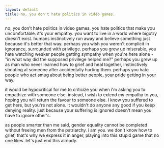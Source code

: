 ```yaml
---
layout: default
title: no, you don't hate politics in video games.
---
```


no, you don't hate politics in video games. you hate politics that make you uncomfortable. it's your empathy. you want to live in a world where bigotry doesn't exist. humans instinctively run away and believe something just because it's better that way. perhaps you wish you weren't complicit in ignorance, surrounded with privilege. perhaps you grew up miserable, you hate watching weaker people getting sympathy when you're here alone - "in what way did the supposed privilege helped me?" perhaps you grew up as man who never learned how to grief and heal together, instinctively shouting at someone after accidentally hurting them. perhaps you hate people who act smug about being better people, your pride getting in your way.

it would be hypocritical for me to criticize you when i'm asking you to empathize with someone else. instead, i wish to extend my empathy to you, hoping you will return the favour to someone else. i know you suffered to get here, but you're not alone. it wouldn't do anyone any good if you keep denying reality. just because your suffering is ignored doesn't mean you have to ignore other's.

as people smarter than me said, gender equality cannot be completed without freeing men from the patriarchy. i am you. we don't know how to grief, that's why we express it in anger, playing into this stupid game that no one likes. let's just end this already.
